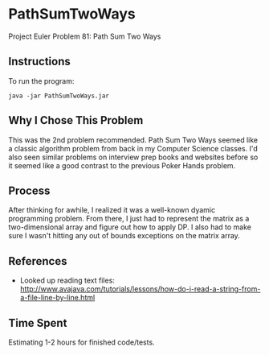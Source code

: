 # PathSumTwoWays
Project Euler Problem 81: Path Sum Two Ways

## Instructions
To run the program:
```
java -jar PathSumTwoWays.jar
```

## Why I Chose This Problem

This was the 2nd problem recommended. Path Sum Two Ways seemed like a classic algorithm problem from back in my Computer Science classes. I'd also seen similar problems on interview prep books and websites before so it seemed like a good contrast to the previous Poker Hands problem.

## Process

After thinking for awhile, I realized it was a well-known dyamic programming problem. From there, I just had to represent the matrix as a two-dimensional array and figure out how to apply DP. I also had to make sure I wasn't hitting any out of bounds exceptions on the matrix array.

## References

* Looked up reading text files: http://www.avajava.com/tutorials/lessons/how-do-i-read-a-string-from-a-file-line-by-line.html

## Time Spent
Estimating 1-2 hours for finished code/tests. 


